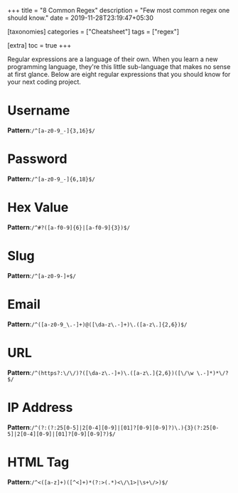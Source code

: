 +++
title = "8 Common Regex"
description = "Few most common regex one should know."
date = 2019-11-28T23:19:47+05:30

[taxonomies]
categories = ["Cheatsheet"]
tags = ["regex"]

[extra]
toc = true
+++

Regular expressions are a language of their own. When you learn a new programming language, they're this little sub-language that makes no sense at first glance. Below are eight regular expressions that you should know for your next coding project.

<!-- more -->

# Username
**Pattern**:`/^[a-z0-9_-]{3,16}$/`

# Password
**Pattern**:`/^[a-z0-9_-]{6,18}$/`

# Hex Value
**Pattern**:`/^#?([a-f0-9]{6}|[a-f0-9]{3})$/`

# Slug
**Pattern**:`/^[a-z0-9-]+$/`

# Email
**Pattern**:`/^([a-z0-9_\.-]+)@([\da-z\.-]+)\.([a-z\.]{2,6})$/`

# URL
**Pattern**:`/^(https?:\/\/)?([\da-z\.-]+)\.([a-z\.]{2,6})([\/\w \.-]*)*\/?$/`

# IP Address
**Pattern**:`/^(?:(?:25[0-5]|2[0-4][0-9]|[01]?[0-9][0-9]?)\.){3}(?:25[0-5]|2[0-4][0-9]|[01]?[0-9][0-9]?)$/`

# HTML Tag
**Pattern**:`/^<([a-z]+)([^<]+)*(?:>(.*)<\/\1>|\s+\/>)$/`
